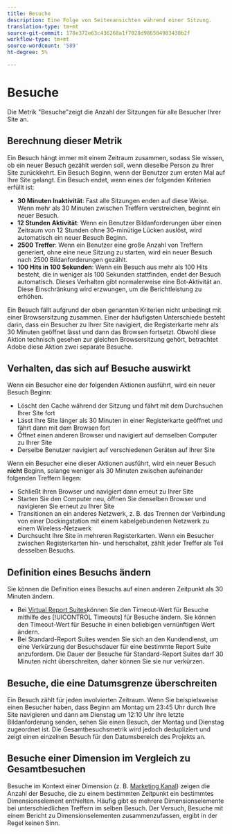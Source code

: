 ```yaml
---
title: Besuche
description: Eine Folge von Seitenansichten während einer Sitzung.
translation-type: tm+mt
source-git-commit: 178e372e63c436268a1f7028d986504983430b2f
workflow-type: tm+mt
source-wordcount: '589'
ht-degree: 5%

---
```



# Besuche

Die Metrik &quot;Besuche&quot;zeigt die Anzahl der Sitzungen für alle Besucher Ihrer Site an.

## Berechnung dieser Metrik

Ein Besuch hängt immer mit einem Zeitraum zusammen, sodass Sie wissen, ob ein neuer Besuch gezählt werden soll, wenn dieselbe Person zu Ihrer Site zurückkehrt. Ein Besuch Beginn, wenn der Benutzer zum ersten Mal auf Ihre Site gelangt. Ein Besuch endet, wenn eines der folgenden Kriterien erfüllt ist:

* **30 Minuten Inaktivität**: Fast alle Sitzungen enden auf diese Weise. Wenn mehr als 30 Minuten zwischen Treffern verstreichen, beginnt ein neuer Besuch.
* **12 Stunden Aktivität**: Wenn ein Benutzer Bildanforderungen über einen Zeitraum von 12 Stunden ohne 30-minütige Lücken auslöst, wird automatisch ein neuer Besuch Beginn.
* **2500 Treffer**: Wenn ein Benutzer eine große Anzahl von Treffern generiert, ohne eine neue Sitzung zu starten, wird ein neuer Besuch nach 2500 Bildanforderungen gezählt.
* **100 Hits in 100 Sekunden**: Wenn ein Besuch aus mehr als 100 Hits besteht, die in weniger als 100 Sekunden stattfinden, endet der Besuch automatisch. Dieses Verhalten gibt normalerweise eine Bot-Aktivität an. Diese Einschränkung wird erzwungen, um die Berichtleistung zu erhöhen.

Ein Besuch fällt aufgrund der oben genannten Kriterien nicht unbedingt mit einer Browsersitzung zusammen. Einer der häufigsten Unterschiede besteht darin, dass ein Besucher zu Ihrer Site navigiert, die Registerkarte mehr als 30 Minuten geöffnet lässt und dann das Browsen fortsetzt. Obwohl diese Aktion technisch gesehen zur gleichen Browsersitzung gehört, betrachtet Adobe diese Aktion zwei separate Besuche.

## Verhalten, das sich auf Besuche auswirkt

Wenn ein Besucher eine der folgenden Aktionen ausführt, wird ein neuer Besuch Beginn:

* Löscht den Cache während der Sitzung und fährt mit dem Durchsuchen Ihrer Site fort
* Lässt Ihre Site länger als 30 Minuten in einer Registerkarte geöffnet und fährt dann mit dem Browsen fort
* Öffnet einen anderen Browser und navigiert auf demselben Computer zu Ihrer Site
* Derselbe Benutzer navigiert auf verschiedenen Geräten auf Ihrer Site

Wenn ein Besucher eine dieser Aktionen ausführt, wird ein neuer Besuch **nicht** Beginn, solange weniger als 30 Minuten zwischen aufeinander folgenden Treffern liegen:

* Schließt ihren Browser und navigiert dann erneut zu Ihrer Site
* Starten Sie den Computer neu, öffnen Sie denselben Browser und navigieren Sie erneut zu Ihrer Site
* Transitionen an ein anderes Netzwerk, z. B. das Trennen der Verbindung von einer Dockingstation mit einem kabelgebundenen Netzwerk zu einem Wireless-Netzwerk
* Durchsucht Ihre Site in mehreren Registerkarten. Wenn ein Besucher zwischen Registerkarten hin- und herschaltet, zählt jeder Treffer als Teil desselben Besuchs.

## Definition eines Besuchs ändern

Sie können die Definition eines Besuchs auf einen anderen Zeitpunkt als 30 Minuten ändern.

* Bei [Virtual Report Suites](../vrs/vrs-about.md)können Sie den Timeout-Wert für Besuche mithilfe des [!UICONTROL Timeouts] für Besuche ändern. Sie können den Timeout-Wert für Besuche in einen beliebigen vernünftigen Wert ändern.
* Bei Standard-Report Suites wenden Sie sich an den Kundendienst, um eine Verkürzung der Besuchsdauer für eine bestimmte Report Suite anzufordern. Die Dauer der Besuche für Standard-Report Suites darf 30 Minuten nicht überschreiten, daher können Sie sie nur verkürzen.

## Besuche, die eine Datumsgrenze überschreiten

Ein Besuch zählt für jeden involvierten Zeitraum. Wenn Sie beispielsweise einen Besucher haben, dass Beginn am Montag um 23:45 Uhr durch Ihre Site navigieren und dann am Dienstag um 12:10 Uhr ihre letzte Bildanforderung senden, sehen Sie einen Besuch, der Montag und Dienstag zugeordnet ist. Die Gesamtbesuchsmetrik wird jedoch dedupliziert und zeigt einen einzelnen Besuch für den Datumsbereich des Projekts an.

## Besuche einer Dimension im Vergleich zu Gesamtbesuchen

Besuche im Kontext einer Dimension (z. B. [Marketing Kanal](../dimensions/marketing-channel.md)) zeigen die Anzahl der Besuche, die zu einem bestimmten Zeitpunkt ein bestimmtes Dimensionselement enthielten. Häufig gibt es mehrere Dimensionselemente bei unterschiedlichen Treffern im selben Besuch. Der Versuch, Besuche mit einem Bericht zu Dimensionselementen zusammenzufassen, ergibt in der Regel keinen Sinn.
